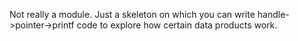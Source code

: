 Not really a module. Just a skeleton on which you can write handle->pointer->printf code to explore how certain data products work.